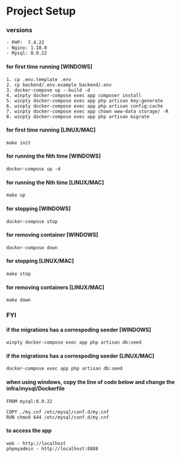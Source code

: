 # Project Setup
### versions
```
- PHP:  7.4.22 
- Nginx: 1.18.0
- Mysql: 8.0.22
```

#### for first time running [WINDOWS]
```
1. cp .env.template .env
2. cp backend/.env.example backend/.env
3. docker-compose up --build -d
4. winpty docker-compose exec app composer install
5. winpty docker-compose exec app php artisan key:generate
6. winpty docker-compose exec app php artisan config:cache
7. winpty docker-compose exec app chown www-data storage/ -R
8. winpty docker-compose exec app php artisan migrate
```

#### for first time running [LINUX/MAC]
```
make init
```

#### for running the Nth time [WINDOWS]
```
docker-compose up -d
```

#### for running the Nth time [LINUX/MAC]
```
make up
```

#### for stopping [WINDOWS]
```
docker-compose stop
```
#### for removing container [WINDOWS]
```
docker-compose down
```

#### for stopping [LINUX/MAC]
```
make stop
```

#### for removing containers [LINUX/MAC]
```
make down
```

### FYI
#### if the migrations has a correspoding seeder [WINDOWS]
```
winpty docker-compose exec app php artisan db:seed
```
#### if the migrations has a correspoding seeder [LINUX/MAC]
```
docker-compose exec app php artisan db:seed
```

#### when using windows, copy the line of code below and change the infra/mysql/Dockerfile
```
FROM mysql:8.0.22

COPY ./my.cnf /etc/mysql/conf.d/my.cnf
RUN chmod 644 /etc/mysql/conf.d/my.cnf
```

#### to access the app
```
web - http://localhost
phpmyadmin - http://localhost:8888
```